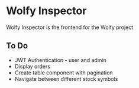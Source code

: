 # Wolfy Inspector
Wolfy Inspector is the frontend for the Wolfy project

## To Do
* JWT Authentication - user and admin
* Display orders
* Create table component with pagination
* Navigate between different stock symbols
